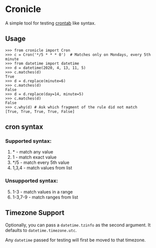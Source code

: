 # Cronicle

A simple tool for testing [crontab](https://en.wikipedia.org/wiki/Cron) like syntax.

## Usage

    >>> from cronicle import Cron
    >>> c = Cron('*/5 * * * 0')  # Matches only on Mondays, every 5th minute
    >>> from datetime import datetime
    >>> d = datetime(2020, 4, 13, 11, 5)
    >>> c.matches(d)
    True
    >>> d = d.replace(minute=6)
    >>> c.matches(d)
    False
    >>> d = d.replace(day=14, minute=5)
    >>> c.matches(d)
    False
    >>> c.why(d) # Ask which fragment of the rule did not match
    [True, True, True, True, False]

## cron syntax

### Supported syntax:

1. \* - match any value
2. 1 - match exact value
3. \*/5 - match every 5th value
4. 1,3,4 - match values from list

### Unsupported syntax:

5. 1-3 - match values in a range
6. 1-3,7-9 - match ranges from list

## Timezone Support

Optionally, you can pass a `datetime.tzinfo` as the second argument. It
defaults to `datetime.timezone.utc`.

Any `datetime` passed for testing will first be moved to that timezone.
